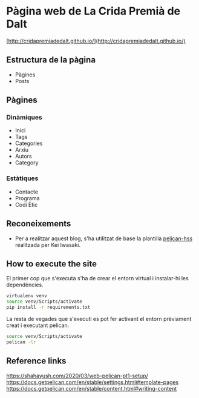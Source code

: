 # Pàgina web de La Crida Premià de Dalt

[http://cridapremiadedalt.github.io/](http://cridapremiadedalt.github.io/)

## Estructura de la pàgina

* Pàgines
* Posts

## Pàgines

### Dinàmiques

* Inici
* Tags
* Categories
* Arxiu
* Autors
* Category

### Estàtiques

* Contacte
* Programa
* Codi Ètic

## Reconeixements

* Per a realitzar aquest blog, s'ha utilitzat de base la plantilla [pelican-hss](https://github.com/laughk/pelican-hss) realitzada per Kei Iwasaki.

## How to execute the site

El primer cop que s'executa s'ha de crear el entorn virtual i instalar-hi les dependències.

```bash
virtualenv venv
source venv/Scripts/activate
pip install -r requirements.txt
```

La resta de vegades que s'executi es pot fer activant el entorn prèviament creat i executant pelican.

```bash
source venv/Scripts/activate
pelican -lr
```

## Reference links

https://shahayush.com/2020/03/web-pelican-pt1-setup/
https://docs.getpelican.com/en/stable/settings.html#template-pages
https://docs.getpelican.com/en/stable/content.html#writing-content
